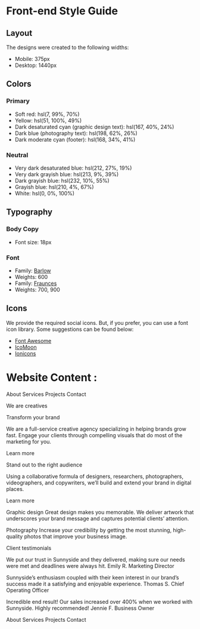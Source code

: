 # Front-end Style Guide

## Layout

The designs were created to the following widths:

- Mobile: 375px
- Desktop: 1440px

## Colors

### Primary

- Soft red: hsl(7, 99%, 70%)
- Yellow: hsl(51, 100%, 49%)
- Dark desaturated cyan (graphic design text): hsl(167, 40%, 24%)
- Dark blue (photography text): hsl(198, 62%, 26%)
- Dark moderate cyan (footer): hsl(168, 34%, 41%)

### Neutral

- Very dark desaturated blue: hsl(212, 27%, 19%)
- Very dark grayish blue: hsl(213, 9%, 39%)
- Dark grayish blue: hsl(232, 10%, 55%)
- Grayish blue: hsl(210, 4%, 67%)
- White: hsl(0, 0%, 100%)

## Typography

### Body Copy

- Font size: 18px

### Font

- Family: [Barlow](https://fonts.google.com/specimen/Barlow)
- Weights: 600
- Family: [Fraunces](https://fonts.google.com/specimen/Fraunces)
- Weights: 700, 900

## Icons

We provide the required social icons. But, if you prefer, you can use a font icon library. Some suggestions can be found below:

- [Font Awesome](https://fontawesome.com)
- [IcoMoon](https://icomoon.io)
- [Ionicons](https://ionicons.com)

# Website Content :

About
Services
Projects
Contact

We are creatives

Transform your brand

We are a full-service creative agency specializing in helping brands grow fast.
Engage your clients through compelling visuals that do most of the marketing for you.

Learn more

Stand out to the right audience

Using a collaborative formula of designers, researchers, photographers, videographers, and copywriters, we’ll build and extend your brand in digital places.

Learn more

Graphic design
Great design makes you memorable. We deliver artwork that underscores your brand message and captures potential clients’ attention.

Photography
Increase your credibility by getting the most stunning, high-quality photos that improve your business image.

Client testimonials

We put our trust in Sunnyside and they delivered, making sure our needs were met and deadlines were always hit.
Emily R.
Marketing Director

Sunnyside’s enthusiasm coupled with their keen interest in our brand’s success made it a satisfying and enjoyable experience.
Thomas S.
Chief Operating Officer

Incredible end result! Our sales increased over 400% when we worked with Sunnyside. Highly recommended!
Jennie F.
Business Owner

About
Services
Projects
Contact
